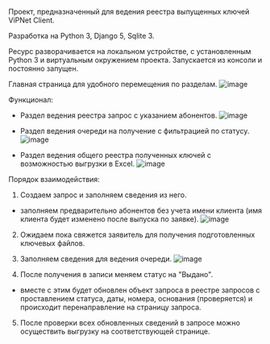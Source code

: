 Проект, предназначенный для ведения реестра выпущенных ключей ViPNet Client.

Разработка на Python 3, Django 5, Sqlite 3.

Ресурс разворачивается на локальном устройстве, с установленным Python 3 и виртуальным окружением проекта. Запускается из консоли и постоянно запущен.

Главная страница для удобного перемещения по разделам.
![image](https://github.com/user-attachments/assets/08eb8ff5-651c-472f-ae81-90981656c274)

Функционал:
- Раздел ведения реестра запрос с указанием абонентов.
![image](https://github.com/user-attachments/assets/be47c60f-91c4-4452-a7d9-51411db4586e)

- Раздел ведения очереди на получение с фильтрацией по статусу.
![image](https://github.com/user-attachments/assets/71ca00ed-9a0c-47cd-81a4-7a7ee70fdb43)

- Раздел ведения общего реестра полученных ключей с возможностью выгрузки в Excel.
![image](https://github.com/user-attachments/assets/6a0a6a64-2104-482b-9454-9e82fec4d5c7)


Порядок взаимодействия:
1. Создаем запрос и заполняем сведения из него.
- заполняем предварительно абонентов без учета имени клиента (имя клиента будет изменено после выпуска по заявке).
![image](https://github.com/user-attachments/assets/ea8c5008-f4af-4177-b019-ef6072c1bc2b)

2. Ожидаем пока свяжется заявитель для получения подготовленных ключевых файлов.
3. Заполняем сведения для ведения очереди.
![image](https://github.com/user-attachments/assets/82849c85-86b2-4296-8d86-e65d5c0a27b1)

5. После получения в записи меняем статус на "Выдано".
- вместе с этим будет обновлен объект запроса в реестре запросов с проставлением статуса, даты, номера, основания (проверяется) и происходит перенаправление на страницу запроса.
5. После проверки всех обновленных сведений в запросе можно осуществить выгрузку на соответствующей странице.
